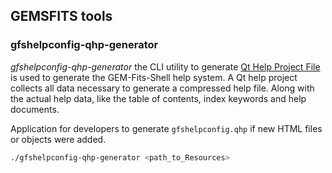 ## GEMSFITS tools

### gfshelpconfig-qhp-generator

*gfshelpconfig-qhp-generator* the CLI utility to generate [Qt Help Project File](https://doc.qt.io/qt-6/qthelpproject.html) is used to generate the GEM-Fits-Shell help system.
A Qt help project collects all data necessary to generate a compressed help file. Along with the actual help data, like the table of contents, index keywords and help documents.

Application for developers to generate `gfshelpconfig.qhp` if new HTML files or objects were added.

```sh
./gfshelpconfig-qhp-generator <path_to_Resources> 
```


